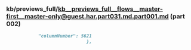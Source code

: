 ### kb/previews_full/kb__previews_full__flows__master-first__master-only@guest.har.part031.md.part001.md (part 002)

```md
            "columnNumber": 5621
                              },
                           
```

```
